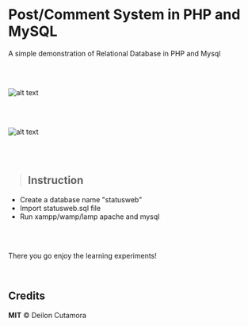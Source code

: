 # Post/Comment System in PHP and MySQL

A simple demonstration of Relational Database in PHP and Mysql

<br />
<br />

![alt text](https://github.com/deilon/statusweb/images/statusweb_profile.png)

<br />
<br />

![alt text](https://github.com/deilon/statusweb/images/statusweb_newsfeed.png)

<br />
<br />

> ## **Instruction**

* Create a database name "statusweb"
* Import statusweb.sql file
* Run xampp/wamp/lamp apache and mysql
<br/>
<br />


There you go enjoy the learning experiments!

<br />

## Credits 

**MIT** &copy; Deilon Cutamora 